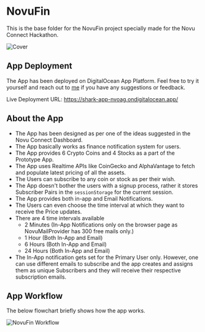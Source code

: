 # NovuFin
This is the base folder for the NovuFin project specially made for the Novu Connect Hackathon.

![Cover](https://github.com/Rutam21/NovuFin/assets/47860497/3d3eabaa-3a9e-4088-8f72-8507571bd802)

## App Deployment

The App has been deployed on DigitalOcean App Platform.
Feel free to try it yourself and reach out to [me](https://twitter.com/RutamHere) if you have any suggestions or feedback.

Live Deployment URL: https://shark-app-nvoag.ondigitalocean.app/

## About the App

- The App has been designed as per one of the ideas suggested in the Novu Connect Dashboard.
- The App basically works as finance notification system for users.
- The App provides 6 Crypto Coins and 4 Stocks as a part of the Prototype App.
- The App uses Realtime APIs like CoinGecko and AlphaVantage to fetch and populate latest pricing of all the assets.
- The Users can subscribe to any coin or stock as per their wish.
- The App doesn't bother the users with a signup process, rather it stores Subscriber Pairs in the `sessionStorage` for the current session.
- The App provides both in-app and Email Notifications.
- The Users can even choose the time interval at which they want to receive the Price updates.
- There are 4 time intervals available
   - 2 Minutes (In-App Notifications only on the browser page as NovuMailProvider has 300 free mails only.)
   - 1 Hour (Both In-App and Email)
   - 6 Hours (Both In-App and Email)
   - 24 Hours (Both In-App and Email)
- The In-App notification gets set for the Primary User only. However, one can use different emails to subscribe and the app creates and assigns them as unique Subscribers and they will receive their respective subscription emails.

## App Workflow

The below flowchart briefly shows how the app works.

![NovuFin Workflow](https://github.com/Rutam21/NovuFin/assets/47860497/6f20ce16-5db0-43a4-9d49-49a0005d46f5)



